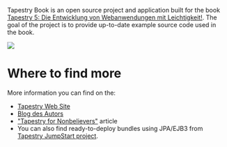 Tapestry Book is an open source project and application built for the book [Tapestry 5: Die Entwicklung von Webanwendungen mit Leichtigkeit!](http://www.amazon.de/Tapestry-Die-Entwicklung-Webanwendungen-Leichtigkeit/dp/3827328446/ref=sr_1_1?ie=UTF8&s=books&qid=1246921502&sr=8-1). The goal of the project is to provide up-to-date example source code used in the book.

[![](http://tapestrybook.googlecode.com/svn/trunk/src/cover.jpg)](http://www.amazon.de/Tapestry-Die-Entwicklung-Webanwendungen-Leichtigkeit/dp/3827328446/ref=sr_1_1?ie=UTF8&s=books&qid=1246921502&sr=8-1)


# Where to find more #

More information you can find on the:
  * [Tapestry Web Site](http://tapestry.apache.org)
  * [Blog des Autors](http://tapestry5.de)
  * ["Tapestry for Nonbelievers"](http://www.infoq.com/articles/tapestry5-intro) article
  * You can also find ready-to-deploy bundles using JPA/EJB3 from [Tapestry JumpStart project](http://jumpstart.doublenegative.com.au).